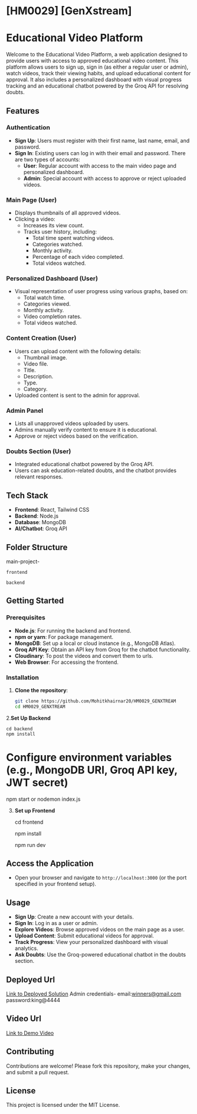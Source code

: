 # [HM0029] [GenXstream]
# Educational Video Platform

Welcome to the Educational Video Platform, a web application designed to provide users with access to approved educational video content. This platform allows users to sign up, sign in (as either a regular user or admin), watch videos, track their viewing habits, and upload educational content for approval. It also includes a personalized dashboard with visual progress tracking and an educational chatbot powered by the Groq API for resolving doubts.

## Features

### Authentication
- **Sign Up**: Users must register with their first name, last name, email, and password.
- **Sign In**: Existing users can log in with their email and password. There are two types of accounts:
  - **User**: Regular account with access to the main video page and personalized dashboard.
  - **Admin**: Special account with access to approve or reject uploaded videos.

### Main Page (User)
- Displays thumbnails of all approved videos.
- Clicking a video:
  - Increases its view count.
  - Tracks user history, including:
    - Total time spent watching videos.
    - Categories watched.
    - Monthly activity.
    - Percentage of each video completed.
    - Total videos watched.

### Personalized Dashboard (User)
- Visual representation of user progress using various graphs, based on:
  - Total watch time.
  - Categories viewed.
  - Monthly activity.
  - Video completion rates.
  - Total videos watched.

### Content Creation (User)
- Users can upload content with the following details:
  - Thumbnail image.
  - Video file.
  - Title.
  - Description.
  - Type.
  - Category.
- Uploaded content is sent to the admin for approval.

### Admin Panel
- Lists all unapproved videos uploaded by users.
- Admins manually verify content to ensure it is educational.
- Approve or reject videos based on the verification.

### Doubts Section (User)
- Integrated educational chatbot powered by the Groq API.
- Users can ask education-related doubts, and the chatbot provides relevant responses.

## Tech Stack
- **Frontend**: React, Tailwind CSS
- **Backend**: Node.js
- **Database**: MongoDB
- **AI/Chatbot**: Groq API

## Folder Structure
main-project-

    frontend
  
    backend

## Getting Started

### Prerequisites
- **Node.js**: For running the backend and frontend.
- **npm or yarn**: For package management.
- **MongoDB**: Set up a local or cloud instance (e.g., MongoDB Atlas).
- **Groq API Key**: Obtain an API key from Groq for the chatbot functionality.
- **Cloudinary**: To post the videos and convert them to urls.
- **Web Browser**: For accessing the frontend.

### Installation
1. **Clone the repository**:
   ```bash
   git clone https://github.com/Mohitkhairnar20/HM0029_GENXTREAM
   cd HM0029_GENXTREAM
2.**Set Up Backend**

    cd backend
    npm install
# Configure environment variables (e.g., MongoDB URI, Groq API key, JWT secret)
npm start or nodemon index.js

3. **Set up Frontend**
   
     cd frontend
   
     npm install
   
     npm run dev
   
## Access the Application
- Open your browser and navigate to `http://localhost:3000` (or the port specified in your frontend setup).

## Usage
- **Sign Up**: Create a new account with your details.
- **Sign In**: Log in as a user or admin.
- **Explore Videos**: Browse approved videos on the main page as a user.
- **Upload Content**: Submit educational videos for approval.
- **Track Progress**: View your personalized dashboard with visual analytics.
- **Ask Doubts**: Use the Groq-powered educational chatbot in the doubts section.
## Deployed Url
[Link to Deployed Solution](https://frontend-9ox1wq4vb-kulkarnisrinidhi85-gmailcoms-projects.vercel.app/)
Admin credentials-
  email:winners@gmail.com
  password:king@4444
## Video Url
[Link to Demo Video](https://drive.google.com/drive/folders/1rkdSnmF3VWryMkqMr6M4FMrVtWRQtZEp?usp=sharing)
 ## Contributing
Contributions are welcome! Please fork this repository, make your changes, and submit a pull request.

## License
This project is licensed under the MIT License.
